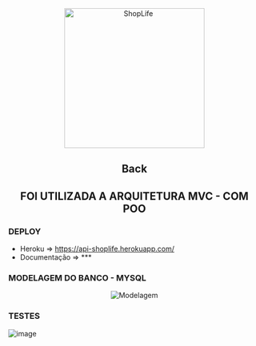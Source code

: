 <section align="center" id="cabecalho">
    <img align="center" width="280px" src="https://user-images.githubusercontent.com/20983673/195227872-de0e2e01-4c24-4151-8cc6-d0cd45176cf6.png" alt="ShopLife" title="ShopLife" />
     <h1 align="center">Back</h1>
</section>

<section align="center" id="cabecalho">
   <h1>FOI UTILIZADA A ARQUITETURA MVC - COM POO</h1>
</section>

### DEPLOY
* Heroku => https://api-shoplife.herokuapp.com/
* Documentação => ***

### MODELAGEM DO BANCO - MYSQL
<section align="center" id="Modelagem">
    <img align="center" src="https://user-images.githubusercontent.com/20983673/195371206-48ec961b-211e-4485-b0b7-f1d45ef9e621.png" alt="Modelagem" />
</section>

### TESTES 
![image](https://user-images.githubusercontent.com/20983673/195372280-0e331e73-63f7-4dca-a4f4-7936231fc1ba.png)
